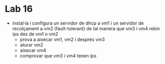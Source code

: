 # Lab 16
- instal·la i configura un servidor de dhcp a vm1 i un servidor de recolçament a vm2 (fault-tolerant) de tal manera que vm3 i vm4 rebin ips des de vm1 o vm2
  - prova a aixecar vm1, vm2 i després vm3
  - aturar vm2
  - aixecar vm4
  - comprovar que vm3 i vm4 tenen ips
